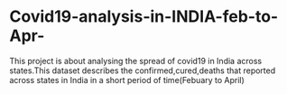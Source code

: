 # Covid19-analysis-in-INDIA-feb-to-Apr-
This project is about analysing the spread of covid19 in India across states.This dataset describes the confirmed,cured,deaths that reported across states in India in a short period of time(Febuary to April)
